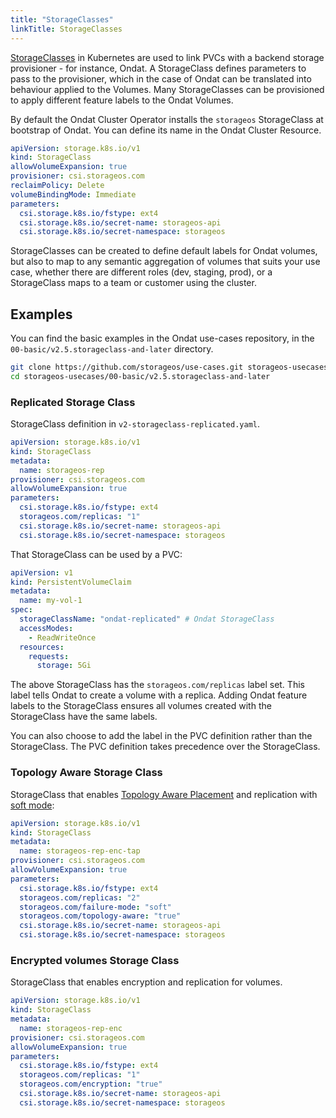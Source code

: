 ```yaml
---
title: "StorageClasses"
linkTitle: StorageClasses
---
```


[StorageClasses](https://kubernetes.io/docs/concepts/storage/storage-classes/)
in Kubernetes are used to link PVCs with a backend storage provisioner - for
instance, Ondat. A StorageClass defines parameters to pass to the
provisioner, which in the case of Ondat can be translated into behaviour
applied to the Volumes. Many StorageClasses can be provisioned to apply
different feature labels to the Ondat Volumes.

By default the Ondat Cluster Operator installs the `storageos` StorageClass at
bootstrap of Ondat. You can define its name in the Ondat Cluster Resource.

```yaml
apiVersion: storage.k8s.io/v1
kind: StorageClass
allowVolumeExpansion: true
provisioner: csi.storageos.com
reclaimPolicy: Delete
volumeBindingMode: Immediate
parameters:
  csi.storage.k8s.io/fstype: ext4
  csi.storage.k8s.io/secret-name: storageos-api
  csi.storage.k8s.io/secret-namespace: storageos
```

StorageClasses can be created to define default labels for Ondat volumes,
but also to map to any semantic aggregation of volumes that suits your use
case, whether there are different roles (dev, staging, prod), or a
StorageClass maps to a team or customer using the cluster.

## Examples

You can find the basic examples in the Ondat use-cases repository, in
the `00-basic/v2.5.storageclass-and-later` directory.

```bash
git clone https://github.com/storageos/use-cases.git storageos-usecases
cd storageos-usecases/00-basic/v2.5.storageclass-and-later
```

### Replicated Storage Class

StorageClass definition in `v2-storageclass-replicated.yaml`.

```yaml
apiVersion: storage.k8s.io/v1
kind: StorageClass
metadata:
  name: storageos-rep
provisioner: csi.storageos.com
allowVolumeExpansion: true
parameters:
  csi.storage.k8s.io/fstype: ext4
  storageos.com/replicas: "1"
  csi.storage.k8s.io/secret-name: storageos-api
  csi.storage.k8s.io/secret-namespace: storageos
```

That StorageClass can be used by a PVC:

```yaml
apiVersion: v1
kind: PersistentVolumeClaim
metadata:
  name: my-vol-1
spec:
  storageClassName: "ondat-replicated" # Ondat StorageClass
  accessModes:
    - ReadWriteOnce
  resources:
    requests:
      storage: 5Gi
```

The above StorageClass has the `storageos.com/replicas` label set. This
label tells Ondat to create a volume with a replica. Adding Ondat
feature labels to the StorageClass ensures all volumes created with the
StorageClass have the same labels.

You can also choose to add the label in the PVC definition rather than the
StorageClass. The PVC definition takes precedence over the StorageClass.

### Topology Aware Storage Class

StorageClass that enables [Topology Aware Placement](/docs/reference/tap)
and replication with [soft mode](/docs/operations/failure-modes):

```yaml
apiVersion: storage.k8s.io/v1
kind: StorageClass
metadata:
  name: storageos-rep-enc-tap
provisioner: csi.storageos.com
allowVolumeExpansion: true
parameters:
  csi.storage.k8s.io/fstype: ext4
  storageos.com/replicas: "2"
  storageos.com/failure-mode: "soft"
  storageos.com/topology-aware: "true"
  csi.storage.k8s.io/secret-name: storageos-api
  csi.storage.k8s.io/secret-namespace: storageos
```

### Encrypted volumes Storage Class

StorageClass that enables encryption and replication for volumes.

```yaml
apiVersion: storage.k8s.io/v1
kind: StorageClass
metadata:
  name: storageos-rep-enc
provisioner: csi.storageos.com
allowVolumeExpansion: true
parameters:
  csi.storage.k8s.io/fstype: ext4
  storageos.com/replicas: "1"
  storageos.com/encryption: "true"
  csi.storage.k8s.io/secret-name: storageos-api
  csi.storage.k8s.io/secret-namespace: storageos
```
